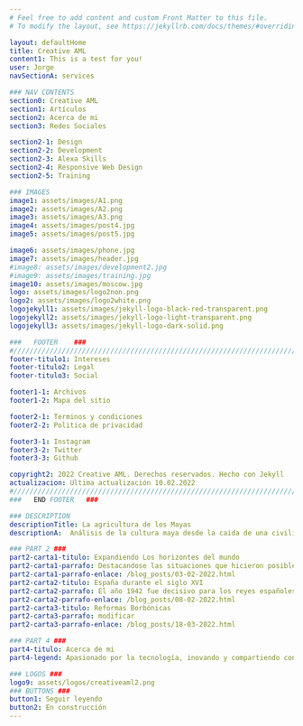 ```yaml
---
# Feel free to add content and custom Front Matter to this file.
# To modify the layout, see https://jekyllrb.com/docs/themes/#overriding-theme-defaults

layout: defaultHome
title: Creative AML
content1: This is a test for you!
user: Jorge
navSectionA: services

### NAV CONTENTS
section0: Creative AML
section1: Artículos
section2: Acerca de mi
section3: Redes Sociales

section2-1: Design
section2-2: Development
section2-3: Alexa Skills
section2-4: Responsive Web Design
section2-5: Training

### IMAGES
image1: assets/images/A1.png
image2: assets/images/A2.png
image3: assets/images/A3.png
image4: assets/images/post4.jpg
image5: assets/images/post5.jpg

image6: assets/images/phone.jpg
image7: assets/images/header.jpg
#image8: assets/images/development2.jpg
#image9: assets/images/training.jpg
image10: assets/images/moscow.jpg
logo: assets/images/logo2non.png
logo2: assets/images/logo2white.png
logojekyll1: assets/images/jekyll-logo-black-red-transparent.png
logojekyll2: assets/images/jekyll-logo-light-transparent.png
logojekyll3: assets/images/jekyll-logo-dark-solid.png

###   FOOTER    ###
#//////////////////////////////////////////////////////////////////////////////
footer-titulo1: Intereses
footer-titulo2: Legal
footer-titulo3: Social

footer1-1: Archivos
footer1-2: Mapa del sitio

footer2-1: Terminos y condiciones
footer2-2: Politica de privacidad

footer3-1: Instagram
footer3-2: Twitter
footer3-3: Github

copyright2: 2022 Creative AML. Derechos reservados. Hecho con Jekyll
actualizacion: Ultima actualización 10.02.2022
#//////////////////////////////////////////////////////////////////////////////
###   END FOOTER   ###

### DESCRIPTION
descriptionTitle: La agricultura de los Mayas
descriptionA:  Análisis de la cultura maya desde la caida de una civilización antigua, sus tecnologias de hace más de dos milenios y que cosas aún se conservan de ellas.

### PART 2 ###
part2-carta1-titulo: Expandiendo Los horizontes del mundo
part2-carta1-parrafo: Destacandose las situaciones que hicieron posible la organización de los viajes de exploración y descubrimiento que llevaron a los españoles a suelo americano y al posterior proceso de conquista.
part2-carta1-parrafo-enlace: /blog_posts/03-02-2022.html
part2-carta2-titulo: España durante el siglo XVI
part2-carta2-parrafo: El año 1942 fue decisivo para los reyes españoles Fernando e Isabel por dos razones - Habían logrado derrotar a los árabes en Granada
part2-carta2-parrafo-enlace: /blog_posts/08-02-2022.html
part2-carta3-titulo: Reformas Borbónicas
part2-carta3-parrafo: modificar
part2-carta3-parrafo-enlace: /blog_posts/18-03-2022.html

### PART 4 ###
part4-titulo: Acerca de mi
part4-legend: Apasionado por la tecnología, inovando y compartiendo conocimiento, creador de proyectos, humanitario, constructor, comunicador y diseñador, pero mis áreas más fuertes son las últimas dos. Un estudiante eterno pero mucho más avanzado. Analítico sobre todo en las áreas de las matemáticas. El curso que más me ha gustado fue la Histología y la Química.

### LOGOS ###
logo9: assets/logos/creativeaml2.png
### BUTTONS ###
button1: Seguir leyendo
button2: En construcción
---
```

 


